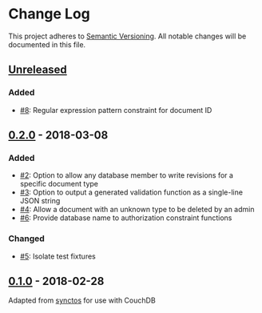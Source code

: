 # Change Log
This project adheres to [Semantic Versioning](http://semver.org/). All notable changes will be documented in this file.

## [Unreleased]
### Added
- [#8](https://github.com/OldSneerJaw/couchster/issues/8): Regular expression pattern constraint for document ID

## [0.2.0] - 2018-03-08
### Added
- [#2](https://github.com/OldSneerJaw/couchster/issues/2): Option to allow any database member to write revisions for a specific document type
- [#3](https://github.com/OldSneerJaw/couchster/issues/3): Option to output a generated validation function as a single-line JSON string
- [#4](https://github.com/OldSneerJaw/couchster/issues/4): Allow a document with an unknown type to be deleted by an admin
- [#6](https://github.com/OldSneerJaw/couchster/issues/6): Provide database name to authorization constraint functions

### Changed
- [#5](https://github.com/OldSneerJaw/couchster/issues/5): Isolate test fixtures

## [0.1.0] - 2018-02-28
Adapted from [synctos](https://github.com/Kashoo/synctos) for use with CouchDB

[Unreleased]: https://github.com/OldSneerJaw/couchster/compare/v0.2.0...HEAD
[0.2.0]: https://github.com/OldSneerJaw/couchster/compare/v0.1.0...v0.2.0
[0.1.0]: https://github.com/OldSneerJaw/couchster/compare/73ba6a5...v0.1.0
